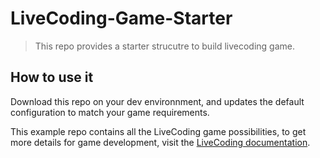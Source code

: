 # LiveCoding-Game-Starter

> This repo provides a starter strucutre to build livecoding game.

## How to use it

Download this repo on your dev environnment, and updates the default configuration to match your game requirements.

This example repo contains all the LiveCoding game possibilities, to get more details for game development, visit the [LiveCoding documentation](https://github.com/CPNV-ES/LiveCoding/tree/master/docs).
